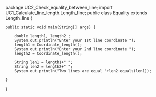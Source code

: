 package UC2_Check_equality_between_line;
import UC1_Calculate_line_length.Length_line;
public class Equality extends Length_line {
	
	public static void main(String[] args) {
		
		double length1, length2 ;
		System.out.println("Enter your 1st line coordinate ");
		length1 = Coordinate_length();
		System.out.println("Enter your 2nd line coordinate ");
		length2 = Coordinate_length();
		
		String len1 = length1+" ";
		String len2 = length2+" ";
		System.out.println("Two lines are equal "+len2.equals(len1));
		
	}

}
